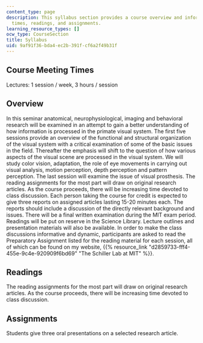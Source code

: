 ```yaml
---
content_type: page
description: This syllabus section provides a course overview and information on meeting
  times, readings, and assignments.
learning_resource_types: []
ocw_type: CourseSection
title: Syllabus
uid: 9af91f36-bda4-ec2b-391f-cf6a2f49b31f
---
```


Course Meeting Times
--------------------

Lectures: 1 session / week, 3 hours / session

Overview
--------

In this seminar anatomical, neurophysiological, imaging and behavioral research will be examined in an attempt to gain a better understanding of how information is processed in the primate visual system. The first five sessions provide an overview of the functional and structural organization of the visual system with a critical examination of some of the basic issues in the field. Thereafter the emphasis will shift to the question of how various aspects of the visual scene are processed in the visual system. We will study color vision, adaptation, the role of eye movements in carrying out visual analysis, motion perception, depth perception and pattern perception. The last session will examine the issue of visual prosthesis. The reading assignments for the most part will draw on original research articles. As the course proceeds, there will be increasing time devoted to class discussion. Each person taking the course for credit is expected to give three reports on assigned articles lasting 15-20 minutes each. The reports should include a discussion of the directly relevant background and issues. There will be a final written examination during the MIT exam period. Readings will be put on reserve in the Science Library. Lecture outlines and presentation materials will also be available. In order to make the class discussions informative and dynamic, participants are asked to read the Preparatory Assignment listed for the reading material for each session, all of which can be found on my website, {{% resource_link "d2859733-fff4-455e-9c4e-920909f6bd69" "The Schiller Lab at MIT" %}}.

Readings
--------

The reading assignments for the most part will draw on original research articles. As the course proceeds, there will be increasing time devoted to class discussion.

Assignments
-----------

Students give three oral presentations on a selected research article.